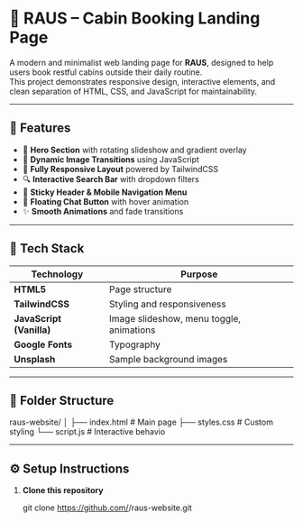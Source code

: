 # 🌲 RAUS – Cabin Booking Landing Page

A modern and minimalist web landing page for **RAUS**, designed to help users book restful cabins outside their daily routine.  
This project demonstrates responsive design, interactive elements, and clean separation of HTML, CSS, and JavaScript for maintainability.

---

## 🚀 Features

- 🏡 **Hero Section** with rotating slideshow and gradient overlay  
- 🌅 **Dynamic Image Transitions** using JavaScript  
- 📱 **Fully Responsive Layout** powered by TailwindCSS  
- 🔍 **Interactive Search Bar** with dropdown filters  
- 🧭 **Sticky Header & Mobile Navigation Menu**  
- 💬 **Floating Chat Button** with hover animation  
- ✨ **Smooth Animations** and fade transitions  

---

## 🧩 Tech Stack

| Technology | Purpose |
|-------------|----------|
| **HTML5** | Page structure |
| **TailwindCSS** | Styling and responsiveness |
| **JavaScript (Vanilla)** | Image slideshow, menu toggle, animations |
| **Google Fonts** | Typography |
| **Unsplash** | Sample background images |

---

## 📁 Folder Structure

raus-website/
│
├── index.html # Main page
├── styles.css # Custom styling
└── script.js # Interactive behavio

---

## ⚙️ Setup Instructions

1. **Clone this repository**

   git clone https://github.com/<your-username>/raus-website.git

